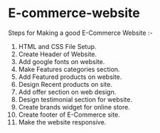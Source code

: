 # E-commerce-website
Steps for Making a good E-Commerce Website :-
<br>
1. HTML and CSS File Setup.
2. Create Header of Website.
3. Add google fonts on website.
4. Make Features categories section.
5. Add Featured products on website.
6. Design Recent products on site.
7. Add offer section on web design.
8. Design testimonial section for website.
9. Create brands widget for online store.
10. Create footer of E-Commerce site.
11. Make the website responsive.
